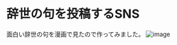 # 辞世の句を投稿するSNS
面白い辞世の句を漫画で見たので作ってみました。
![image](https://user-images.githubusercontent.com/61653118/145725751-fd5923bb-9ccb-4310-8e96-00c4111accb0.png)

